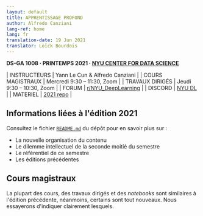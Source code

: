 ```yaml
---
layout: default
title: APPRENTISSAGE PROFOND
author: Alfredo Canziani
lang-ref: home
lang: fr
translation-date: 19 Jun 2021
translator: Loïck Bourdois
---
```


**DS-GA 1008 · PRINTEMPS 2021 · [NYU CENTER FOR DATA SCIENCE](http://cds.nyu.edu/)**

| INSTRUCTEURS | Yann Le Cun & Alfredo Canziani |
| COURS MAGISTRAUX  | Mercredi 9:30 – 11:30, Zoom |
| TRAVAUX DIRIGÉS   | Jeudi 9:30 – 10:30, Zoom |
| FORUM       | [r/NYU_DeepLearning](https://www.reddit.com/r/NYU_DeepLearning/) |
| DISCORD     | [NYU DL](https://discord.gg/CthuqsX8Pb) |
| MATERIEL    | [2021 repo](https://github.com/Atcold/NYU-DLSP21) |


## Informations liées à l'édition 2021

Consultez le fichier [`README.md`](https://github.com/Atcold/NYU-DLSP21/blob/master/docs/fr/README-FR.md) du dépôt pour en savoir plus sur  :

- La nouvelle organisation du contenu
- Le dilemme intellectuel de la seconde moitié du semestre
- Le référentiel de ce semestre
- Les éditions précédentes


## Cours magistraux

La plupart des cours, des travaux dirigés et des *notebooks* sont similaires à l'édition précédente, néanmoins, certains sont tout nouveaux.
Nous essayerons d'indiquer clairement lesquels.
